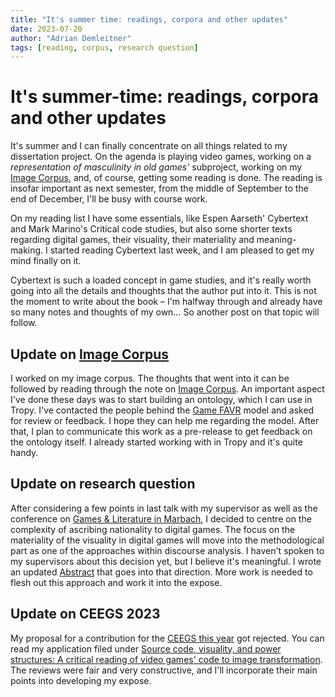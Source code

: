 ```yaml
---
title: "It's summer time: readings, corpora and other updates"
date: 2023-07-20
author: "Adrian Demleitner"
tags: [reading, corpus, research question]
---
```

# It's summer-time: readings, corpora and other updates
It's summer and I can finally concentrate on all things related to my dissertation project. On the agenda is playing video games, working on a *representation of masculinity in old games'* subproject, working on my [Image Corpus](notes/Image%20Corpus.md), and, of course, getting some reading is done. The reading is insofar important as next semester, from the middle of September to the end of December, I'll be busy with course work.

On my reading list I have some essentials, like Espen Aarseth' Cybertext and Mark Marino's Critical code studies, but also some shorter texts regarding digital games, their visuality, their materiality and meaning-making. I started reading Cybertext last week, and I am pleased to get my mind finally on it.

Cybertext is such a loaded concept in game studies, and it's really worth going into all the details and thoughts that the author put into it. This is not the moment to write about the book – I'm halfway through and already have so many notes and thoughts of my own… So another post on that topic will follow.

## Update on [Image Corpus](notes/Image%20Corpus.md)
I worked on my image corpus. The thoughts that went into it can be followed by reading through the note on [Image Corpus](notes/Image%20Corpus.md). An important aspect I've done these days was to start building an ontology, which I can use in Tropy. I've contacted the people behind the [Game FAVR](notes/Game%20FAVR.md) model and asked for review or feedback. I hope they can help me regarding the model. After that, I plan to communicate this work as a pre-release to get feedback on the ontology itself. I already started working with in Tropy and it's quite handy.

## Update on research question
After considering a few points in last talk with my supervisor as well as the conference on [Games & Literature in Marbach](journal/2023-07-05.md), I decided to centre on the complexity of ascribing nationality to digital games. The focus on the materiality of the visuality in digital games will move into the methodological part as one of the approaches within discourse analysis. I haven't spoken to my supervisors about this decision yet, but I believe it's meaningful. I wrote an updated [Abstract](notes/Abstract.md) that goes into that direction. More work is needed to flesh out this approach and work it into the expose.

## Update on CEEGS 2023
My proposal for a contribution for the [CEEGS this year](https://www.macromedia-fachhochschule.de/de/lp/ceegs-2023/) got rejected. You can read my application filed under [Source code, visuality, and power structures: A critical reading of video games' code to image transformation](output/ceegs_2023/ceegs_2023.md). The reviews were fair and very constructive, and I'll incorporate their main points into developing my expose.

